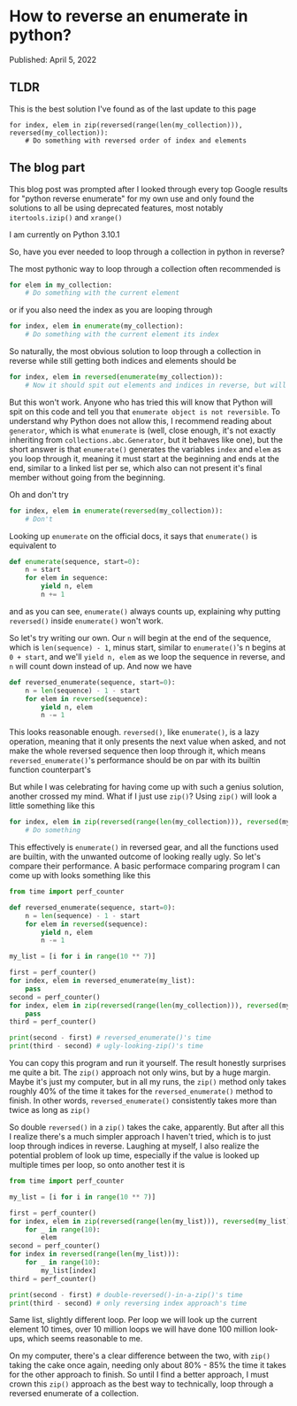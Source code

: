 # How to reverse an enumerate in python?
Published: April 5, 2022

## TLDR

This is the best solution I've found as of the last update to this page
```python3
for index, elem in zip(reversed(range(len(my_collection))), reversed(my_collection)):
    # Do something with reversed order of index and elements
```

## The blog part
This blog post was prompted after I looked through every top Google results for "python reverse enumerate" for my own use and only found the solutions to all be using deprecated features, most notably `itertools.izip()` and `xrange()`

I am currently on Python 3.10.1

So, have you ever needed to loop through a collection in python in reverse?

The most pythonic way to loop through a collection often recommended is

```python
for elem in my_collection:
    # Do something with the current element
```

or if you also need the index as you are looping through

```python
for index, elem in enumerate(my_collection):
    # Do something with the current element its index
```

So naturally, the most obvious solution to loop through a collection in reverse while still getting both indices and elements should be

```python
for index, elem in reversed(enumerate(my_collection)):
    # Now it should spit out elements and indices in reverse, but will it though?
```

But this won't work. Anyone who has tried this will know that Python will spit on this code and tell you that `enumerate object is not reversible`. To understand why Python does not allow this, I recommend reading about `generator`, which is what `enumerate` is (well, close enough, it's not exactly inheriting from `collections.abc.Generator`, but it behaves like one), but the short answer is that `enumerate()` generates the variables `index` and `elem` as you loop through it, meaning it must start at the beginning and ends at the end, similar to a linked list per se, which also can not present it's final member without going from the beginning.

Oh and don't try

```python
for index, elem in enumerate(reversed(my_collection)):
    # Don't
```

Looking up `enumerate` on the official docs, it says that `enumerate()` is equivalent to

```python
def enumerate(sequence, start=0):
    n = start
    for elem in sequence:
        yield n, elem
        n += 1
```

and as you can see, `enumerate()` always counts up, explaining why putting `reversed()` inside `enumerate()` won't work.

So let's try writing our own. Our `n` will begin at the end of the sequence, which is `len(sequence) - 1`, minus start, similar to `enumerate()`'s n begins at `0 + start`, and we'll `yield n, elem` as we loop the sequence in reverse, and `n` will count down instead of up. And now we have

```python
def reversed_enumerate(sequence, start=0):
    n = len(sequence) - 1 - start
    for elem in reversed(sequence):
        yield n, elem
        n -= 1
```

This looks reasonable enough. `reversed()`, like `enumerate()`, is a lazy operation, meaning that it only presents the next value when asked, and not make the whole reversed sequence then loop through it, which means `reversed_enumerate()`'s performance should be on par with its builtin function counterpart's

But while I was celebrating for having come up with such a genius solution, another crossed my mind. What if I just use `zip()`? Using `zip()` will look a little something like this

```python
for index, elem in zip(reversed(range(len(my_collection))), reversed(my_collection)):
    # Do something
```

This effectively is `enumerate()` in reversed gear, and all the functions used are builtin, with the unwanted outcome of looking really ugly. So let's compare their performance. A basic performace comparing program I can come up with looks something like this

```python
from time import perf_counter

def reversed_enumerate(sequence, start=0):
    n = len(sequence) - 1 - start
    for elem in reversed(sequence):
        yield n, elem
        n -= 1

my_list = [i for i in range(10 ** 7)]

first = perf_counter()
for index, elem in reversed_enumerate(my_list):
    pass
second = perf_counter()
for index, elem in zip(reversed(range(len(my_collection))), reversed(my_collection)):
    pass
third = perf_counter()

print(second - first) # reversed_enumerate()'s time
print(third - second) # ugly-looking-zip()'s time
```

You can copy this program and run it yourself. The result honestly surprises me quite a bit. The `zip()` approach not only wins, but by a huge margin. Maybe it's just my computer, but in all my runs, the `zip()` method only takes roughly 40% of the time it takes for the `reversed_enumerate()` method to finish. In other words, `reversed_enumerate()` consistently takes more than twice as long as `zip()`

So double `reversed()` in a `zip()` takes the cake, apparently. But after all this I realize there's a much simpler approach I haven't tried, which is to just loop through indices in reverse. Laughing at myself, I also realize the potential problem of look up time, especially if the value is looked up multiple times per loop, so onto another test it is

```python
from time import perf_counter

my_list = [i for i in range(10 ** 7)]

first = perf_counter()
for index, elem in zip(reversed(range(len(my_list))), reversed(my_list)):
    for _ in range(10):
        elem
second = perf_counter()
for index in reversed(range(len(my_list))):
    for _ in range(10):
        my_list[index]
third = perf_counter()

print(second - first) # double-reversed()-in-a-zip()'s time
print(third - second) # only reversing index approach's time
```

Same list, slightly different loop. Per loop we will look up the current element 10 times, over 10 million loops we will have done 100 million look-ups, which seems reasonable to me.

On my computer, there's a clear difference between the two, with `zip()` taking the cake once again, needing only about 80% - 85% the time it takes for the other approach to finish. So until I find a better approach, I must crown this `zip()` approach as the best way to technically, loop through a reversed enumerate of a collection.
